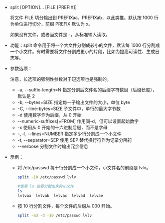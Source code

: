 - split [OPTION]... [FILE [PREFIX]]

  将文件 FILE 切分输出到 PREFIXaa、PREFIXab，以此类推。默认按 1000 行为单位进行切分，前缀 PREFIX 默认为 x。

  如果没有文件，或者当文件是 -，从标准输入读取。

- 功能：split 命令用于将一个大文件分割成较小的文件，默认每 1000 行分割成一个小文件。有时需要将文件分割成更小的片段，比如为提高可读性、生成日志等。

- 参数选项：

  注意，长选项的强制性参数对于短选项也是强制的。

  - -a, --suffix-length=N
     指定分割后文件名的后缀字符数目（后缀长度），默认是 2
  - -b, --bytes=SIZE
     指定每一子输出文件的大小，单位 byte
  - -C, --line-bytes=SIZE
     子文件中，单行的最大字节数
  - -d
     使用数字作为后缀，从 0 开始
  - --numeric-suffixes[=FROM]
     作用同-d，但可以设置起始数字
  - -x
     使用从 0 开始的十六进制后缀，而不是字母
  - -, -l, --lines=NUMBER
     指定多少行分割成一个小文件
  - -t, --separator=SEP
     使用 SEP 替代换行符作为记录分隔符
  - --verbose
     分割文件时输出冗余信息

- 示例：

  - 将 /etc/passwd 每十行分割成一个小文件，小文件名的前缀是 lvlv。

    ```bash
    split -10 /etc/passwd lvlv
    
    #使用 ls 查看分割出来的小文件
    ls
    lvlvaa  lvlvab  lvlvac  lvlvad  lvlvae
    ```

  - 按 10 行分割文件，每个文件的后缀从 000 开始。

    ```bash
    split -a3 -d -10 /etc/passwd lvlv
    ```

    

  

